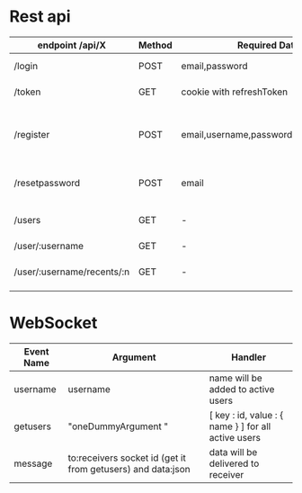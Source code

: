 # Rest api

| endpoint /api/X            | Method | Required Data                        | Response                                                |
| -------------------------- | ------ | ------------------------------------ | ------------------------------------------------------- |
| /login                     | POST   | email,password                       | { accessToken } or failure                              |
| /token                     | GET    | cookie with refreshToken             | { accessToken } or failure                              |
| /register                  | POST   | email,username,password,confPassword | Verification email will be sent and success/failure msg |
| /resetpassword             | POST   | email                                | reset link will be sent to email                        |
| /users                     | GET    | -                                    | List of registered users                                |
| /user/:username            | GET    | -                                    | User stats                                              |
| /user/:username/recents/:n | GET    | -                                    | Get Last n match results of a user                      |

# WebSocket

| Event Name | Argument                                                    | Handler                                             |
| ---------- | ----------------------------------------------------------- | --------------------------------------------------- |
| username   | username                                                    | name will be added to active users                  |
| getusers   | "oneDummyArgument "                                         | [ key : id, value : { name } ] for all active users |
| message    | to:receivers socket id (get it from getusers) and data:json | data will be delivered to receiver                  |
